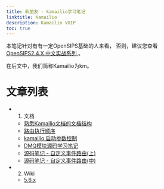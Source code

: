 ```yaml
---
title: 新朋友 - kamailio学习笔记
linktitle: Kamailio
description: Kamailio VOIP
toc: true
---
```


本笔记针对有有一定OpenSIPS基础的人来看， 否则，建议您查看[OpenSIPS2.4.X 中文实战系列](/opensips/),。

在后文中，我们简称Kamailio为km。


# 文章列表

- 1. 文档
    - [熟悉Kamailio文档的文档结构](/kamailio/docs-index)
    - [路由执行顺序](./msg-flow/)
    - [kamailio 启动参数控制](./kamailio-cli-params)
    - [DMQ模块源码学习笔记](./dmq-note)
    - [源码笔记 - 自定义事件路由(上)](./customer-event-route)
    - [源码笔记 - 自定义事件路由(中)](./route-list-action)
- 2. Wiki
    - [5.6.x](./56/)